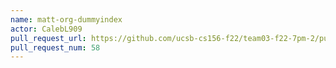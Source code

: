 ```yaml
---
name: matt-org-dummyindex
actor: CalebL909
pull_request_url: https://github.com/ucsb-cs156-f22/team03-f22-7pm-2/pull/58
pull_request_num: 58
---
```


